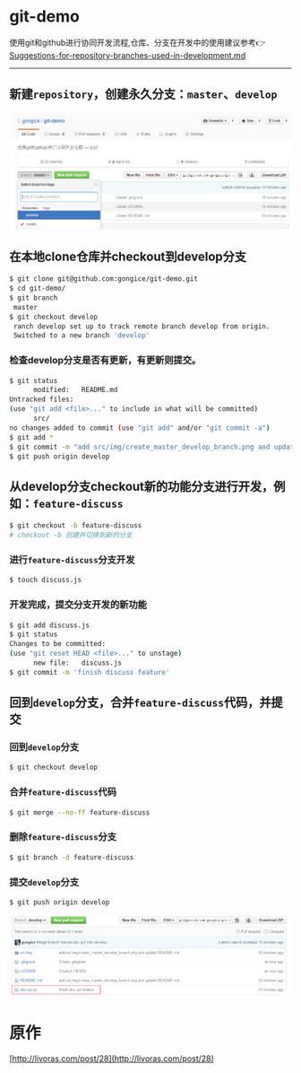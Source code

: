 # git-demo
使用git和github进行协同开发流程,仓库、分支在开发中的使用建议参考:point_right:[Suggestions-for-repository-branches-used-in-development.md](doc/Suggestions-for-repository-branches-used-in-development.md)

---------------------------------
## 新建`repository`，创建永久分支：`master`、`develop`
![图](src/img/create_master_develop_branch.png)
## 在本地clone仓库并checkout到develop分支
```bash
$ git clone git@github.com:gongice/git-demo.git
$ cd git-demo/
$ git branch
 master
$ git checkout develop
 ranch develop set up to track remote branch develop from origin.
 Switched to a new branch 'develop'
```
### 检查develop分支是否有更新，有更新则提交。
```bash
$ git status
      modified:   README.md
Untracked files:
(use "git add <file>..." to include in what will be committed)
      src/
no changes added to commit (use "git add" and/or "git commit -a")
$ git add *
$ git commit -m "add src/img/create_master_develop_branch.png and update README.md"
$ git push origin develop
```
## 从develop分支checkout新的功能分支进行开发，例如：`feature-discuss`
```bash
$ git checkout -b feature-discuss
# checkout -b 创建并切换到新的分支
```
### 进行`feature-discuss`分支开发
```bash
$ touch discuss.js
```
### 开发完成，提交分支开发的新功能
```bash
$ git add discuss.js
$ git status
Changes to be committed:
(use "git reset HEAD <file>..." to unstage)
      new file:   discuss.js
$ git commit -m 'finish discuss feature'
```
## 回到`develop`分支，合并`feature-discuss`代码，并提交
### 回到`develop`分支
```bash
$ git checkout develop
```
### 合并`feature-discuss`代码
```bash
$ git merge --no-ff feature-discuss
```
### 删除`feature-discuss`分支
```bash
$ git branch -d feature-discuss
```
### 提交`develop`分支
```bash
$ git push origin develop
```
![图](src/img/finish_feature-discuss.png)

# 原作
[http://livoras.com/post/28](http://livoras.com/post/28)
